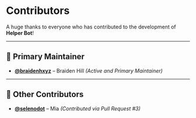 # Contributors

A huge thanks to everyone who has contributed to the development of **Helper Bot**!  

---

## 👑 Primary Maintainer
- **[@braidenhxyz](https://github.com/braidenhxyz)** – Braiden Hill *(Active and Primary Maintainer)*  

---

## 🤝 Other Contributors
- **[@selenodot](https://github.com/selenodot)** – Mia *(Contributed via Pull Request #3)*  

